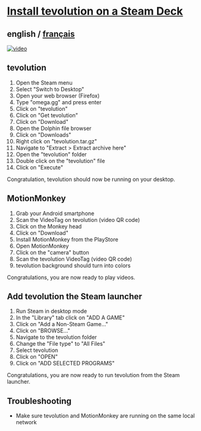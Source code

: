 # [Install tevolution on a Steam Deck](../README.md)

## english / [français](../../fr/tevolution/install/steamDeck.md)

[![video](https://i.ytimg.com/vi/s2zGn3K34JQ/maxresdefault.jpg)](https://www.youtube.com/watch?v=s2zGn3K34JQ)

## tevolution

1. Open the Steam menu
2. Select "Switch to Desktop"
3. Open your web browser (Firefox)
4. Type "omega.gg" and press enter
5. Click on "tevolution"
6. Click on "Get tevolution"
7. Click on "Download"
8. Open the Dolphin file browser
9. Click on "Downloads"
10. Right click on "tevolution.tar.gz"
11. Navigate to "Extract > Extract archive here"
12. Open the "tevolution" folder
13. Double click on the "tevolution" file
14. Click on "Execute"

Congratulation, tevolution should now be running on your desktop.

## MotionMonkey

1. Grab your Android smartphone
2. Scan the VideoTag on tevolution (video QR code)
3. Click on the Monkey head
4. Click on "Download"
5. Install MotionMonkey from the PlayStore
6. Open MotionMonkey
7. Click on the "camera" button
8. Scan the tevolution VideoTag (video QR code)
9. tevolution background should turn into colors

Congratulations, you are now ready to play videos.

## Add tevolution the Steam launcher

1. Run Steam in desktop mode
2. In the "Library" tab click on "ADD A GAME"
3. Click on "Add a Non-Steam Game..."
4. Click on "BROWSE..."
5. Navigate to the tevolution folder
6. Change the "File type" to "All Files"
7. Select tevolution
8. Click on "OPEN"
9. Click on "ADD SELECTED PROGRAMS"

Congratulations, you are now ready to run tevolution from the Steam launcher.

## Troubleshooting

- Make sure tevolution and MotionMonkey are running on the same local network
